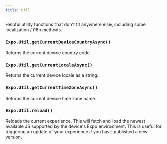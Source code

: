 ```yaml
---
title: Util
---
```


Helpful utility functions that don't fit anywhere else, including some localization / i18n methods.

### `Expo.Util.getCurrentDeviceCountryAsync()`

Returns the current device country code.

### `Expo.Util.getCurrentLocaleAsync()`

Returns the current device locale as a string.

### `Expo.Util.getCurrentTimeZoneAsync()`

Returns the current device time zone name.

### `Expo.Util.reload()`

Reloads the current experience. This will fetch and load the newest available JS supported by the device's Expo environment. This is useful for triggering an update of your experience if you have published a new version.
